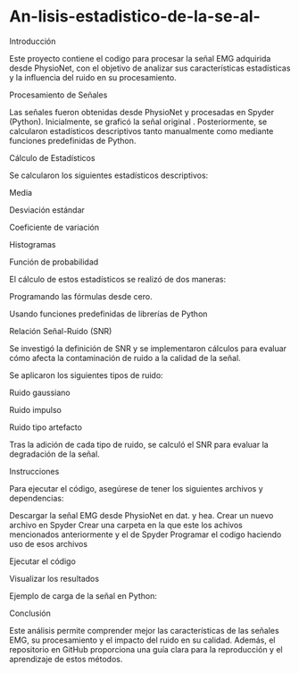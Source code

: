 # An-lisis-estadistico-de-la-se-al-


Introducción

Este proyecto contiene el codigo para procesar la señal EMG adquirida desde PhysioNet, con el objetivo de analizar sus características estadísticas y la influencia del ruido en su procesamiento.

Procesamiento de Señales

Las señales fueron obtenidas desde PhysioNet y procesadas en Spyder (Python). Inicialmente, se graficó la señal original . Posteriormente, se calcularon estadísticos descriptivos tanto manualmente como mediante funciones predefinidas de Python.

Cálculo de Estadísticos

Se calcularon los siguientes estadísticos descriptivos:

Media

Desviación estándar

Coeficiente de variación

Histogramas

Función de probabilidad

El cálculo de estos estadísticos se realizó de dos maneras:

Programando las fórmulas desde cero.

Usando funciones predefinidas de librerías de Python 

Relación Señal-Ruido (SNR)

Se investigó la definición de SNR y se implementaron cálculos para evaluar cómo afecta la contaminación de ruido a la calidad de la señal.

Se aplicaron los siguientes tipos de ruido:

Ruido gaussiano

Ruido impulso

Ruido tipo artefacto

Tras la adición de cada tipo de ruido, se calculó el SNR para evaluar la degradación de la señal.

Instrucciones

Para ejecutar el código, asegúrese de tener los siguientes archivos y dependencias:

Descargar la señal EMG desde PhysioNet en dat. y hea.
Crear un nuevo archivo en Spyder
Crear una carpeta en la que este los achivos mencionados anteriormente y el de Spyder 
Programar el codigo haciendo uso de esos archivos

Ejecutar el código

Visualizar los resultados 

Ejemplo de carga de la señal en Python:


Conclusión

Este análisis permite comprender mejor las características de las señales EMG, su procesamiento y el impacto del ruido en su calidad. Además, el repositorio en GitHub proporciona una guía clara para la reproducción y el aprendizaje de estos métodos.

